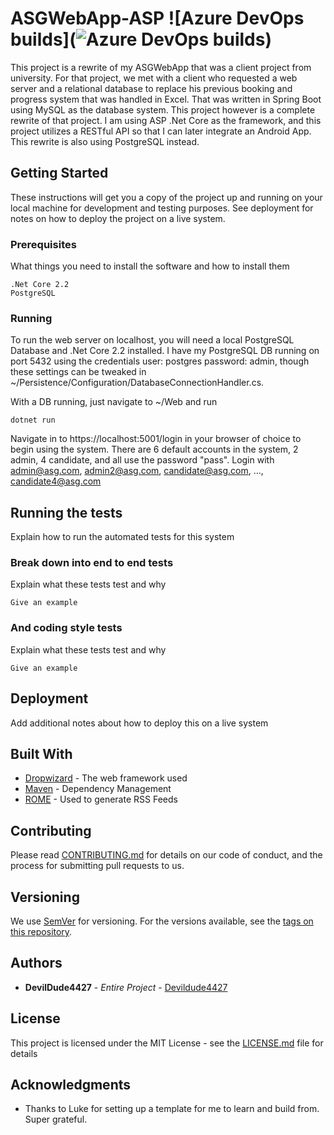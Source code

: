 # ASGWebApp-ASP ![Azure DevOps builds](![Azure DevOps builds](https://img.shields.io/azure-devops/build/ryanchristian4427/41e401ef-1612-4af8-9903-694ad7fe606a/1.svg?style=popout))

This project is a rewrite of my ASGWebApp that was a client project from university. For that project, we met with a client who requested a web server and a relational database to replace his previous booking and progress system that was handled in Excel. That was written in Spring Boot using MySQL as the database system. This project however is a complete rewrite of that project. I am using ASP .Net Core as the framework, and this project utilizes a RESTful API so that I can later integrate an Android App. This rewrite is also using PostgreSQL instead.

## Getting Started

These instructions will get you a copy of the project up and running on your local machine for development and testing purposes. See deployment for notes on how to deploy the project on a live system.

### Prerequisites

What things you need to install the software and how to install them

```
.Net Core 2.2
PostgreSQL
```

### Running

To run the web server on localhost, you will need a local PostgreSQL Database and .Net Core 2.2 installed. I have my PostgreSQL DB running on port 5432 using the credentials user: postgres password: admin, though these settings can be tweaked in ~/Persistence/Configuration/DatabaseConnectionHandler.cs.

With a DB running, just navigate to ~/Web and run

```
dotnet run
```

Navigate in to https://localhost:5001/login in your browser of choice to begin using the system. There are 6 default accounts in the system, 2 admin, 4 candidate, and all use the password "pass". Login with admin@asg.com, admin2@asg.com, candidate@asg.com, ..., candidate4@asg.com

## Running the tests

Explain how to run the automated tests for this system

### Break down into end to end tests

Explain what these tests test and why

```
Give an example
```

### And coding style tests

Explain what these tests test and why

```
Give an example
```

## Deployment

Add additional notes about how to deploy this on a live system

## Built With

* [Dropwizard](http://www.dropwizard.io/1.0.2/docs/) - The web framework used
* [Maven](https://maven.apache.org/) - Dependency Management
* [ROME](https://rometools.github.io/rome/) - Used to generate RSS Feeds

## Contributing

Please read [CONTRIBUTING.md](https://gist.github.com/PurpleBooth/b24679402957c63ec426) for details on our code of conduct, and the process for submitting pull requests to us.

## Versioning

We use [SemVer](http://semver.org/) for versioning. For the versions available, see the [tags on this repository](https://github.com/your/project/tags). 

## Authors

* **DevilDude4427** - *Entire Project* - [Devildude4427](https://github.com/Devildude4427)

## License

This project is licensed under the MIT License - see the [LICENSE.md](LICENSE.md) file for details

## Acknowledgments

* Thanks to Luke for setting up a template for me to learn and build from. Super grateful.
